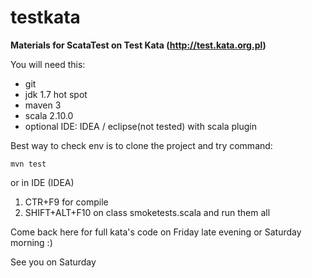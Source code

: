 testkata
========

**Materials for ScataTest on Test Kata (http://test.kata.org.pl)**

You will need this:
* git
* jdk 1.7 hot spot
* maven 3
* scala 2.10.0
* optional IDE: IDEA / eclipse(not tested) with scala plugin

Best way to check env is to clone the project and try command:

    mvn test

or in IDE (IDEA)
  1. CTR+F9 for compile
  2. SHIFT+ALT+F10 on class smoketests.scala and run them all

Come back here for full kata's code on Friday late evening or Saturday morning :)

See you on Saturday
